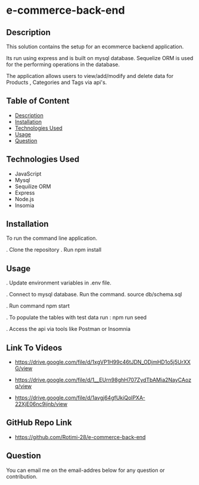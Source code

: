 # e-commerce-back-end

## Description
   This solution contains the setup for an ecommerce backend application. 

   Its run using express and is built on mysql database. Sequelize ORM is used for the performing operations in the database.
   
   The application allows users to view/add/modify and delete data for Products , Categories and Tags via api's.

## Table of Content
 * [Description](#description)
 * [Installation](#installation)
 * [Technologies Used](#technologiesused)
 * [Usage](#usage)
 * [Question](#question)

## Technologies Used
  * JavaScript
  * Mysql
  * Sequilize ORM
  * Express
  * Node.js
  * Insomia

## Installation
To run the command line application.

. Clone the repository
. Run npm install

## Usage
. Update environment variables in .env file.

. Connect to mysql database. Run the command. source db/schema.sql

. Run command npm start

. To populate the tables with test data run : npm run seed

. Access the api via tools like Postman or Insomnia


## Link To Videos
 * https://drive.google.com/file/d/1xgVP1H99c46tJDN_ODjmHD1o5j5UrXXG/view
 
 * https://drive.google.com/file/d/1__EUrn98ghH707ZydTbAMia2NayCAozq/view

* https://drive.google.com/file/d/1avgj64gfUkiQolPXA-22XjE06nc9ijnb/view



## GitHub Repo Link
 * https://github.com/Rotimi-28/e-commerce-back-end


## Question
 You can email me on the email-addres below for any question or contribution.
